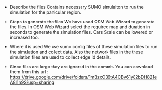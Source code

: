 - Describe the files
Contains necessary SUMO simulaiton to run the simulation for the particular region.

- Steps to generate the files
We have used OSM Web Wizard to generate the files. In OSM Web Wizard select the required map and duration in seconds to generate the simulation files. Cars Scale can be lowered or increased too.

- Where it is used
We use sumo config files of these simulation files to run the simulation and collect data. Also the network files in the these simulation files are used to collect edge id details.

- Since files are large they are ignored in the commit. You can download them from this url : https://drive.google.com/drive/folders/1mBzxO36tA4CBv61y82bDH821eA8l1n9S?usp=sharing